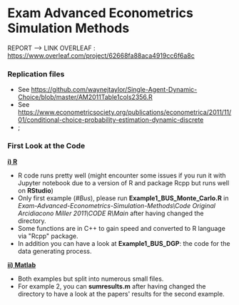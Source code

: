 # Exam Advanced Econometrics Simulation Methods

REPORT --> LINK OVERLEAF : https://www.overleaf.com/project/62668fa88aca4919cc6f6a8c

### Replication files
- See https://github.com/waynejtaylor/Single-Agent-Dynamic-Choice/blob/master/AM2011Table1cols2356.R
- See https://www.econometricsociety.org/publications/econometrica/2011/11/01/conditional-choice-probability-estimation-dynamic-discrete
- ;

### First Look at the Code
<ins>**i) R**</ins>
- R code runs pretty well (might encounter some issues if you run it with Jupyter notebook due to a version of R and package Rcpp but runs well on **RStudio**)
- Only first example (_#Bus_), please run __Example1_BUS_Monte_Carlo.R__ in _Exam-Advanced-Econometrics-Simulation-Methods\Code Original Arcidiacono Miller 2011\CODE R\Main_ after having changed the directory.
- Some functions are in C++ to gain speed and converted to R language via "Rcpp" package.
- In addition you can have a look at **Example1_BUS_DGP**: the code for the data generating process.

<ins>**ii) Matlab**</ins>
- Both examples but split into numerous small files.
- For example 2, you can **sumresults.m** after having changed the directory to have a look at the papers' results for the second example.
